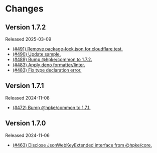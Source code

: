 # Changes

## Version 1.7.2

Released 2025-03-09

- [(#491) Remove package-lock.json for cloudflare test.](https://github.com/dajiaji/hpke-js/pull/491)
- [(#490) Update sample.](https://github.com/dajiaji/hpke-js/pull/490)
- [(#489) Bump @hpke/common to 1.7.2.](https://github.com/dajiaji/hpke-js/pull/489)
- [(#483) Apply deno formatter/linter.](https://github.com/dajiaji/hpke-js/pull/483)
- [(#483) Fix type declaration error.](https://github.com/dajiaji/hpke-js/pull/483)

## Version 1.7.1

Released 2024-11-08

- [(#472) Bump @hpke/common to 1.7.1.](https://github.com/dajiaji/hpke-js/pull/472)

## Version 1.7.0

Released 2024-11-06

- [(#463) Disclose JsonWebKeyExtended interface from @hpke/core.](https://github.com/dajiaji/hpke-js/pull/463)
